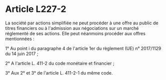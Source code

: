 # Article L227-2

La société par actions simplifiée ne peut procéder à une offre au public de titres financiers ou à l'admission aux négociations sur un marché réglementé de ses actions. Elle peut néanmoins procéder aux offres mentionnées :

1° Au point i du paragraphe 4 de l'article 1er du règlement (UE) n° 2017/1129 du 14 juin 2017 ;

2° A l'article L. 411-2 du code monétaire et financier ;

3° Aux 2° et 3° de l'article L. 411-2-1 du même code.
